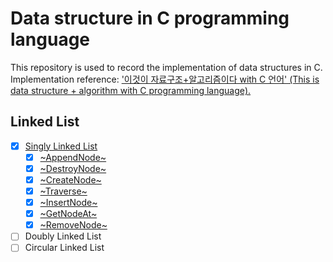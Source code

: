 # Data structure in C programming language
This repository is used to record the implementation of data structures in C.  
Implementation reference: ['이것이 자료구조+알고리즘이다 with C 언어' (This is data structure + algorithm with C programming language).](https://www.google.co.kr/books/edition/%EC%9D%B4%EA%B2%83%EC%9D%B4_%EC%9E%90%EB%A3%8C%EA%B5%AC%EC%A1%B0+%EC%95%8C%EA%B3%A0%EB%A6%AC%EC%A6%98%EC%9D%B4/L3mAEAAAQBAJ?hl=ko&gbpv=0)

## Linked List  
- [x] [Singly Linked List](https://github.com/NEARworld/ds-c/blob/main/LinkedList/main.c)  
  - [x] [~AppendNode~](https://github.com/NEARworld/ds-c/blob/3781c706b10897fcba8d49c15b1fb220661e4930/LinkedList/main.c#L23-L33)
  - [x] [~DestroyNode~](https://github.com/NEARworld/ds-c/blob/d5774610789a11fd4b57224a31813273580ec2bc/LinkedList/main.c#L19-L21)
  - [x] [~CreateNode~](https://github.com/NEARworld/ds-c/blob/3781c706b10897fcba8d49c15b1fb220661e4930/LinkedList/main.c#L10-L17)
  - [x] [~Traverse~](https://github.com/NEARworld/ds-c/blob/835652a4c9b5229ebc5a3ade71c0c4a25fa31d7b/LinkedList/main.c#L68-L76)
  - [x] [~InsertNode~](https://github.com/NEARworld/ds-c/blob/e1f25b4b734aa43aea378f1d4b8743464f613ec7/LinkedList/main.c#L61-L66)
  - [x] [~GetNodeAt~](https://github.com/NEARworld/ds-c/blob/7de213ac851b7be447f68bb80a5dc7fc8986b57d/LinkedList/main.c#L35-L42)
  - [x] [~RemoveNode~](https://github.com/NEARworld/ds-c/blob/7de213ac851b7be447f68bb80a5dc7fc8986b57d/LinkedList/main.c#L44-L59)
- [ ] Doubly Linked List
- [ ] Circular Linked List
